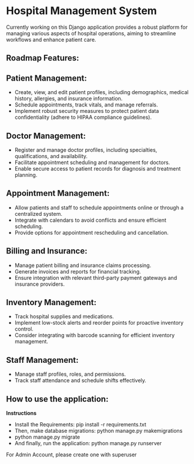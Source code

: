 # Hospital Management System

Currently working on this Django application provides a robust platform for managing various aspects of hospital operations, aiming to streamline workflows and enhance patient care.


## Roadmap Features:

## Patient Management:
- Create, view, and edit patient profiles, including demographics, medical history, allergies, and insurance information.
- Schedule appointments, track vitals, and manage referrals.
- Implement robust security measures to protect patient data confidentiality (adhere to HIPAA compliance guidelines).
## Doctor Management:
-  Register and manage doctor profiles, including specialties, qualifications, and availability.
- Facilitate appointment scheduling and management for doctors.
- Enable secure access to patient records for diagnosis and treatment planning.
## Appointment Management:
- Allow patients and staff to schedule appointments online or through a centralized system.
- Integrate with calendars to avoid conflicts and ensure efficient scheduling.
- Provide options for appointment rescheduling and cancellation.
## Billing and Insurance:
- Manage patient billing and insurance claims processing.
- Generate invoices and reports for financial tracking.
- Ensure integration with relevant third-party payment gateways and insurance providers.
## Inventory Management:
- Track hospital supplies and medications.
- Implement low-stock alerts and reorder points for proactive inventory control.
- Consider integrating with barcode scanning for efficient inventory management.
## Staff Management:
- Manage staff profiles, roles, and permissions.
- Track staff attendance and schedule shifts effectively.

## How to use the application:
**Instructions**
- Install the Requirements: pip install -r requirements.txt
- Then, make database migrations: python manage.py makemigrations
- python manage.py migrate
- And finally, run the application: python manage.py runserver

For Admin Account, please create one with superuser


